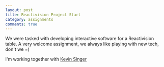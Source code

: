 ```yaml
---
layout: post
title: Reactivision Project Start
category: assignments
comments: true
---
```


We were tasked with developing interactive software for a Reactivision table.
A very welcome assignment, we always like playing with new tech, don't we =)

I'm working together with [Kevin Singer](http://m0ru.github.io/gameful-design/)